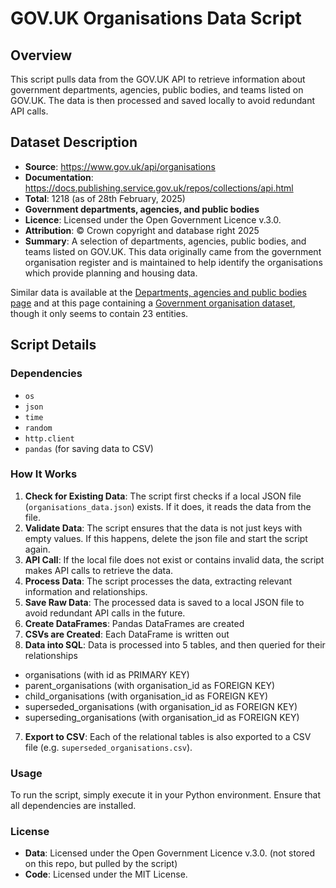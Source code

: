 # GOV.UK Organisations Data Script

## Overview
This script pulls data from the GOV.UK API to retrieve information about government departments, agencies, public bodies, and teams listed on GOV.UK. The data is then processed and saved locally to avoid redundant API calls.

## Dataset Description
- **Source**: https://www.gov.uk/api/organisations
- **Documentation**: https://docs.publishing.service.gov.uk/repos/collections/api.html
- **Total**: 1218 (as of 28th February, 2025)
- **Government departments, agencies, and public bodies**
- **Licence**: Licensed under the Open Government Licence v.3.0.
- **Attribution**: © Crown copyright and database right 2025
- **Summary**: A selection of departments, agencies, public bodies, and teams listed on GOV.UK. This data originally came from the government organisation register and is maintained to help identify the organisations which provide planning and housing data.

Similar data is available at the [Departments, agencies and public bodies page](https://www.planning.data.gov.uk/dataset/government-organisation) and at this page containing a [Government organisation dataset](https://www.planning.data.gov.uk/dataset/government-organisation), though it only seems to contain 23 entities. 

## Script Details

### Dependencies
- `os`
- `json`
- `time`
- `random`
- `http.client`
- `pandas` (for saving data to CSV)

### How It Works
1. **Check for Existing Data**: The script first checks if a local JSON file (`organisations_data.json`) exists. If it does, it reads the data from the file.
2. **Validate Data**: The script ensures that the data is not just keys with empty values. If this happens, delete the json file and start the script again.
3. **API Call**: If the local file does not exist or contains invalid data, the script makes API calls to retrieve the data.
4. **Process Data**: The script processes the data, extracting relevant information and relationships.
5. **Save Raw Data**: The processed data is saved to a local JSON file to avoid redundant API calls in the future.
6. **Create DataFrames**: Pandas DataFrames are created
7. **CSVs are Created**: Each DataFrame is written out
8. **Data into SQL**: Data is processed into 5 tables, and then queried for their relationships
 - organisations (with id as PRIMARY KEY)
 - parent_organisations (with organisation_id as FOREIGN KEY) 
 - child_organisations (with organisation_id as FOREIGN KEY) 
 - superseded_organisations (with organisation_id as FOREIGN KEY) 
 - superseding_organisations (with organisation_id as FOREIGN KEY) 
7. **Export to CSV**: Each of the relational tables is also exported to a CSV file (e.g. `superseded_organisations.csv`).

### Usage
To run the script, simply execute it in your Python environment. Ensure that all dependencies are installed.

### License
- **Data**: Licensed under the Open Government Licence v.3.0. (not stored on this repo, but pulled by the script) 
- **Code**: Licensed under the MIT License.

